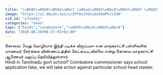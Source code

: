```yaml
---
title: "\u0b85\u0bb0\u0b9a\u0bc1 \u0baa\u0bb3\u0bcd\u0bb3\u0bbf \u0bb5\u0bbf\u0ba3\u0bcd\u0ba3\u0baa\u0bcd\u0baa \u0baa\u0b9f\u0bbf\u0bb5\u0ba4\u0bcd\u0ba4\u0bbf\u0bb2\u0bcd \u0b87\u0ba8\u0bcd\u0ba4\u0bbf ? \u0b95\u0bcb\u0bb5\u0bc8 \u0b86\u0ba3\u0bc8\u0baf\u0bb0\u0bcd \u0baa\u0bb0\u0baa\u0bb0 \u0baa\u0ba4\u0bbf\u0bb2\u0bcd"
image: "https://s2.dmcdn.net/v/SPY8x1VGCuUoS6mPh/x240"
vid_id: "x7vo3ej"
categories: "news"
tags: ["hindi","coimbatore","\u0b95\u0bcb\u0bb5\u0bc8"]
date: "2020-08-26T06:57:02+03:00"
---
```

கோவை: 3வது மொழியாக இந்தி படிக்க விருப்பமா என மாநகராட்சி பள்ளிகளில் மாணவர் சேர்க்கை விண்ணப்பத்தில் கேட்கப்படவில்லை என்று கோவை மாநகராட்சி ஆணையர் மறுப்பு தெரிவித்துள்ளார்.  <br>Hindi in Tamilnadu govt school? Coimbatore commissioner says school application fake, we will take action against particular school head master.  <br>
